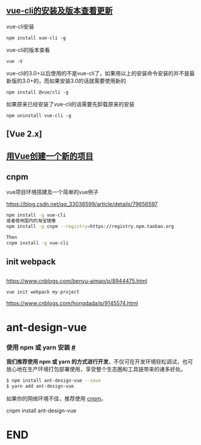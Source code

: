 



## [vue-cli的安装及版本查看更新](https://www.cnblogs.com/wyongz/p/11505048.html)





vue-cli安装

```
npm install vue-cli -g
```

vue-cli的版本查看

```
vue -V
```

vue-cli的3.0+以后使用的不是vue-cli了，如果用以上的安装命令安装的并不是最新版的3.0+的，而如果安装3.0的话就需要使用新的

```
npm install @vue/cli -g
```

如果原来已经安装了vue-cli的话需要先卸载原来的安装

```
npm uninstall vue-cli -g
```

## [Vue 2.x]

## [用Vue创建一个新的项目](https://www.cnblogs.com/benyu-aimao/p/8944475.html)



## cnpm



vue项目环境搭建及一个简单的vue例子

https://blog.csdn.net/qq_33036599/article/details/79656597

```bash
npm install -g vue-cli 
或者使用国内的淘宝镜像 
npm install -g cnpm --registry=https://registry.npm.taobao.org

Then
cnpm install -g vue-cli 
```





## init webpack

## 

https://www.cnblogs.com/benyu-aimao/p/8944475.html

```
vue init webpack my-project
```

https://www.cnblogs.com/hongdada/p/9145574.html



# ant-design-vue

### 使用 npm 或 yarn 安装 [#](https://www.antdv.com/docs/vue/introduce-cn/#使用-npm-或-yarn-安装)

**我们推荐使用 npm 或 yarn 的方式进行开发**，不仅可在开发环境轻松调试，也可放心地在生产环境打包部署使用，享受整个生态圈和工具链带来的诸多好处。

```bash
$ npm install ant-design-vue --save
$ yarn add ant-design-vue
```

如果你的网络环境不佳，推荐使用 [cnpm](https://github.com/cnpm/cnpm)。

cnpm install ant-design-vue





# END